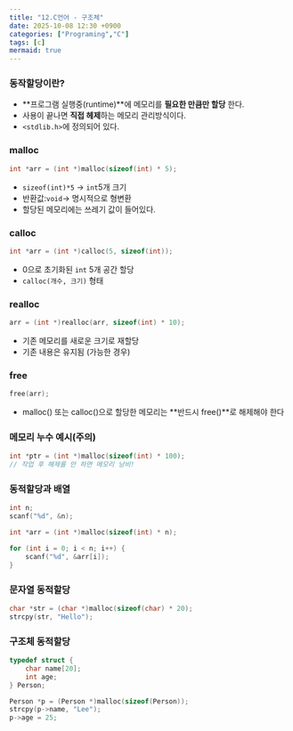 ```yaml
---
title: "12.C언어 - 구조체"
date: 2025-10-08 12:30 +0900
categories: ["Programing","C"]
tags: [c]
mermaid: true
---
```

### 동작할당이란?
- **프로그램 실행중(runtime)**에 메모리를 **필요한 만큼만 할당** 한다.
- 사용이 끝나면 **직접 헤제**하는 메모리 관리방식이다.
- `<stdlib.h>`에 정의되어 있다.

### malloc
```c
int *arr = (int *)malloc(sizeof(int) * 5);
```
- `sizeof(int)*5` -> `int`5개 크기
- 반환값:`void`-> 명시적으로 형변환
- 할당된 메모리에는 쓰레기 값이 들어있다.
### calloc
```c
int *arr = (int *)calloc(5, sizeof(int));

```
- 0으로 초기화된 `int` 5개 공간 할당
- `calloc(개수, 크기)` 형태
### realloc
```c
arr = (int *)realloc(arr, sizeof(int) * 10);
```
- 기존 메모리를 새로운 크기로 재할당
- 기존 내용은 유지됨 (가능한 경우)
### free
```c
free(arr);
```
- malloc() 또는 calloc()으로 할당한 메모리는 **반드시 free()**로 해제해야 한다
### 메모리 누수 예시(주의)
```c
int *ptr = (int *)malloc(sizeof(int) * 100);
// 작업 후 해제를 안 하면 메모리 낭비!
```
### 동적할당과 배열
```c
int n;
scanf("%d", &n);

int *arr = (int *)malloc(sizeof(int) * n);

for (int i = 0; i < n; i++) {
    scanf("%d", &arr[i]);
}
```
### 문자열 동적할당
```c
char *str = (char *)malloc(sizeof(char) * 20);
strcpy(str, "Hello");
```
### 구조체 동적할당
```c
typedef struct {
    char name[20];
    int age;
} Person;

Person *p = (Person *)malloc(sizeof(Person));
strcpy(p->name, "Lee");
p->age = 25;
```
